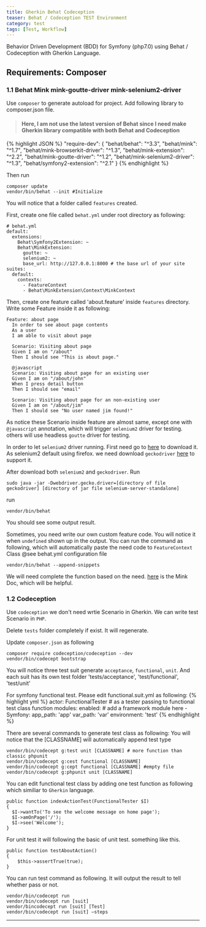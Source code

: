 ```yaml
---
title: Gherkin Behat Codeception
teaser: Behat / Codeception TEST Environment
category: test
tags: [Test, Workflow]
---
```


Behavior Driven Development (BDD) for Symfony (php7.0) using Behat / Codeception with Gherkin Language.

Requirements: Composer
----------------------------------------

### 1.1 Behat Mink mink-goutte-driver mink-selenium2-driver

Use `composer` to generate autoload for project.
Add following library to composer.json file.
> #### Here, I am not use the latest version of Behat since I need make Gherkin library compatible with both Behat and Codeception

{% highlight JSON %}
"require-dev": {
  "behat/behat": "^3.3",
  "behat/mink": "^1.7",
  "behat/mink-browserkit-driver": "^1.3",
  "behat/mink-extension": "^2.2",
  "behat/mink-goutte-driver": "^1.2",
  "behat/mink-selenium2-driver": "^1.3",
  "behat/symfony2-extension": "^2.1"
}
{% endhighlight %}

Then run
~~~
composer update
vendor/bin/behat --init #Initialize
~~~

You will notice that a folder called `features` created.

First, create one file called `behat.yml` under root directory as following:
~~~
# behat.yml
default:
  extensions:
    Behat\Symfony2Extension: ~
    Behat\MinkExtension:
      goutte: ~
      selenium2: ~
      base_url: http://127.0.0.1:8000 # the base url of your site
suites:
  default:
    contexts:
      - FeatureContext
      - Behat\MinkExtension\Context\MinkContext
~~~

Then, create one feature called 'about.feature' inside `features` directory.
Write some Feature inside it as following:
~~~
Feature: about page
  In order to see about page contents
  As a user
  I am able to visit about page

  Scenario: Visiting about page
  Given I am on "/about"
  Then I should see "This is about page."

  @javascript
  Scenario: Visiting about page for an existing user
  Given I am on "/about/john"
  When I press detail button
  Then I should see "email"

  Scenario: Visiting about page for an non-existing user
  Given I am on "/about/jim"
  Then I should see "No user named jim found!"
~~~

As notice these Scenario inside feature are almost same, except one with `@javascript` annotation, which will trigger `selenium2` driver for testing. others will use headless `goutte` driver for testing.

In order to let `selenium2` driver running. First need go to [here][selenium2_download] to download it. As selenium2 default using firefox. we need download `geckodriver` [here][geckodriver_download] to support it.

After download both `selenium2` and `geckodriver`. Run
~~~
sudo java -jar -Dwebdriver.gecko.driver=[directory of file geckodriver] [directory of jar file selenium-server-standalone]
~~~

run
~~~
vendor/bin/behat
~~~
You should see some output result.

Sometimes, you need write our own custom feature code. You will notice it when `undefined` shown up in the output. You can run the command as following, which will automatically paste the need code to `FeatureContext` Class @see behat.yml configuration file
~~~
vendor/bin/behat --append-snippets 
~~~

We will need complete the function based on the need. [here][mink_doc] is the Mink Doc, which will be helpful.


### 1.2 Codeception

Use `codeception` we don't need wrtie Scenario in Gherkin. We can write test Scenario in `PHP`.

Delete `tests` folder completely if exist. It will regenerate.

Update `composer.json` as following
~~~
composer require codeception/codeception --dev
vendor/bin/codecept bootstrap
~~~

You will notice three test suit generate `acceptance`, `functional`, `unit`.
And each suit has its own test folder 'tests/acceptance', 'test/functional', 'test/unit'

For symfony functional test. Please edit functional.suit.yml as following:
{% highlight yml %}
actor: FunctionalTester # as a tester passing to functional test class function
modules:
    enabled:
        # add a framework module here
        - Symfony:
          app_path: 'app'
          var_path: 'var'
          environment: 'test'
{% endhighlight %}

There are several commands to generate test class as following:
You will notice that the [CLASSNAME] will automatically append test type
~~~
vendor/bin/codecept g:test unit [CLASSNAME] # more function than classic phpunit
vendor/bin/codecept g:cest functional [CLASSNAME]
vendor/bin/codecept g:cept functional [CLASSNAME] #empty file
vendor/bin/codecept g:phpunit unit [CLASSNAME]
~~~

You can edit functional test class by adding one test function as following which similiar to `Gherkin` language.
~~~
public function indexActionTest(FunctionalTester $I)
{
  $I->wantTo('To see the welcome message on home page');
  $I->amOnPage('/');
  $I->see('Welcome');
}
~~~

For unit test it will following the basic of unit test. something like this.
~~~
public function testAboutAction()
{
    $this->assertTrue(true);
}
~~~

You can run test command as following.
It will output the result to tell whether pass or not.
~~~
vendor/bin/codecept run
vendor/bin/codecept run [suit]
vendor/bincodecept run [suit] [Test]
vendor/bin/codecept run [suit] —steps
~~~
---
[selenium2_download]: http://www.seleniumhq.org/download/
[geckodriver_download]: https://github.com/mozilla/geckodriver/releases
[mink_doc]: http://mink.behat.org/en/latest/index.html
